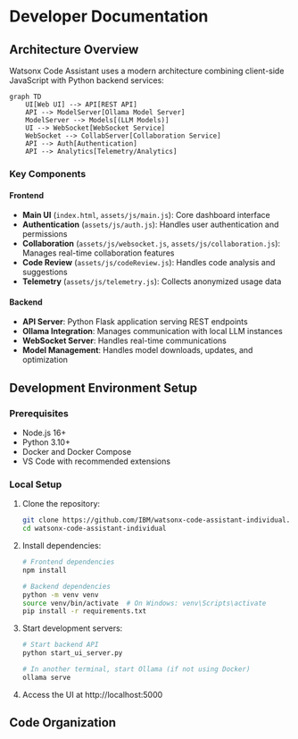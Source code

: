 # Developer Documentation

## Architecture Overview

Watsonx Code Assistant uses a modern architecture combining client-side JavaScript with Python backend services:

```mermaid
graph TD
    UI[Web UI] --> API[REST API]
    API --> ModelServer[Ollama Model Server]
    ModelServer --> Models[(LLM Models)]
    UI --> WebSocket[WebSocket Service]
    WebSocket --> CollabServer[Collaboration Service]
    API --> Auth[Authentication]
    API --> Analytics[Telemetry/Analytics]
```

### Key Components

#### Frontend
- **Main UI** (`index.html`, `assets/js/main.js`): Core dashboard interface
- **Authentication** (`assets/js/auth.js`): Handles user authentication and permissions
- **Collaboration** (`assets/js/websocket.js`, `assets/js/collaboration.js`): Manages real-time collaboration features
- **Code Review** (`assets/js/codeReview.js`): Handles code analysis and suggestions 
- **Telemetry** (`assets/js/telemetry.js`): Collects anonymized usage data

#### Backend
- **API Server**: Python Flask application serving REST endpoints
- **Ollama Integration**: Manages communication with local LLM instances
- **WebSocket Server**: Handles real-time communications
- **Model Management**: Handles model downloads, updates, and optimization

## Development Environment Setup

### Prerequisites
- Node.js 16+
- Python 3.10+
- Docker and Docker Compose
- VS Code with recommended extensions

### Local Setup

1. Clone the repository:
   ```bash
   git clone https://github.com/IBM/watsonx-code-assistant-individual.git
   cd watsonx-code-assistant-individual
   ```

2. Install dependencies:
   ```bash
   # Frontend dependencies
   npm install
   
   # Backend dependencies
   python -m venv venv
   source venv/bin/activate  # On Windows: venv\Scripts\activate
   pip install -r requirements.txt
   ```

3. Start development servers:
   ```bash
   # Start backend API
   python start_ui_server.py
   
   # In another terminal, start Ollama (if not using Docker)
   ollama serve
   ```

4. Access the UI at http://localhost:5000

## Code Organization

